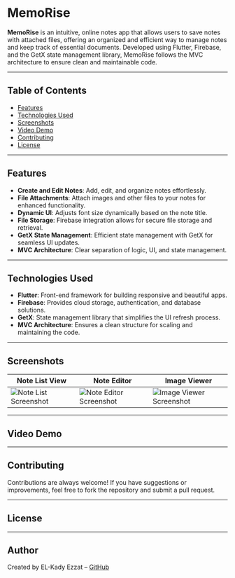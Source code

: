# MemoRise

**MemoRise** is an intuitive, online notes app that allows users to save notes with attached files, offering an organized and efficient way to manage notes and keep track of essential documents. Developed using Flutter, Firebase, and the GetX state management library, MemoRise follows the MVC architecture to ensure clean and maintainable code.

---

## Table of Contents

- [Features](#features)
- [Technologies Used](#technologies-used)
- [Screenshots](#screenshots)
- [Video Demo](#video-demo)
- [Contributing](#contributing)
- [License](#license)

---

## Features

- **Create and Edit Notes**: Add, edit, and organize notes effortlessly.
- **File Attachments**: Attach images and other files to your notes for enhanced functionality.
- **Dynamic UI**: Adjusts font size dynamically based on the note title.
- **File Storage**: Firebase integration allows for secure file storage and retrieval.
- **GetX State Management**: Efficient state management with GetX for seamless UI updates.
- **MVC Architecture**: Clear separation of logic, UI, and state management.

---

## Technologies Used

- **Flutter**: Front-end framework for building responsive and beautiful apps.
- **Firebase**: Provides cloud storage, authentication, and database solutions.
- **GetX**: State management library that simplifies the UI refresh process.
- **MVC Architecture**: Ensures a clean structure for scaling and maintaining the code.

---

## Screenshots

| Note List View                | Note Editor                  | Image Viewer                |
|-------------------------------|------------------------------|-----------------------------|
| ![Note List Screenshot](./assets/screenshots/note_list.png) | ![Note Editor Screenshot](./assets/screenshots/note_editor.png) | ![Image Viewer Screenshot](./assets/screenshots/image_viewer.png) |

---

## Video Demo

---

## Contributing

Contributions are always welcome! If you have suggestions or improvements, feel free to fork the repository and submit a pull request.

---

## License

---

## Author

Created by EL-Kady Ezzat – [GitHub](https://github.com/el-kady3zzat/MemoRise)
